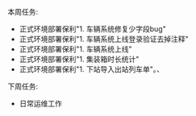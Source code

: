 本周任务:

- 正式环境部署保利"1. 车辆系统修复少字段bug"
- 正式环境部署保利"1. 车辆系统上线登录验证去掉注释"
- 正式环境部署保利"1. 车辆系统上线"
- 正式环境部署保利"1. 集装箱时长统计"
- 正式环境部署保利"1. 下站导入出站列车单"。、

下周任务:

- 日常运维工作  